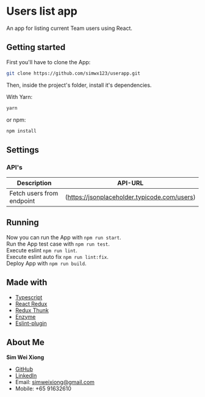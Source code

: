 # Users list app

An app for listing current Team users using React.

## Getting started

First you'll have to clone the App:

```bash
git clone https://github.com/simwx123/userapp.git
```

Then, inside the project's folder, install it's dependencies.

With Yarn:

```bash
yarn
```

or npm:

```bash
npm install
```

## Settings

### API's

| Description       | API-URL                                                                  |
| --------------- | -------------------------------------------------------------------------- |
| Fetch users from endpoint |  (https://jsonplaceholder.typicode.com/users)                    |

## Running

Now you can run the App with `npm run start`.\
Run the App test case with `npm run test`.\
Execute eslint  `npm run lint`.\
Execute eslint auto fix `npm run lint:fix`.\
Deploy App with `npm run build`.


## Made with
- [Typescript](https://www.npmjs.com/package/typescript)
- [React Redux](https://react-redux.js.org/)
- [Redux Thunk](https://github.com/reduxjs/redux-thunk)
- [Enzyme](https://www.npmjs.com/package/enzyme)
- [Eslint-plugin](https://www.npmjs.com/package/@typescript-eslint/eslint-plugin)


## About Me

**Sim Wei Xiong**

- [GitHub](https://github.com/simwx123)
- [LinkedIn](https://www.linkedin.com/in/sim-wei-xiong-281876124/)
- Email: simweixiong@gmail.com
- Mobile: +65 91632610
